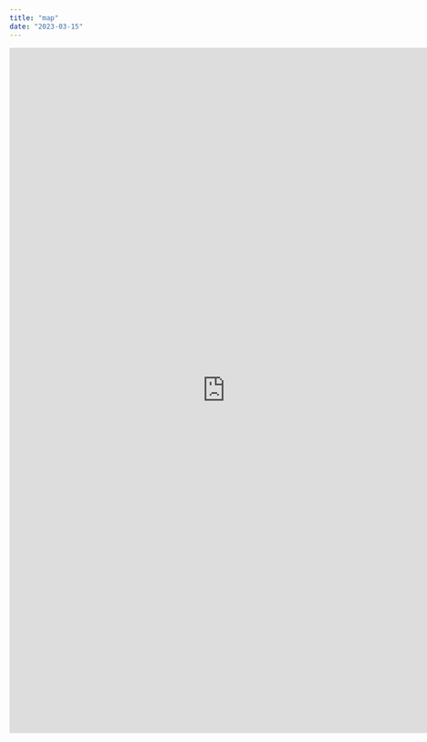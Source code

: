 ```yaml
---
title: "map"
date: "2023-03-15"
---
```



<iframe height="1200" width="150%" frameborder="no" src=" https://huaxinwanglu.shinyapps.io/data/"> </iframe>
